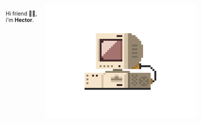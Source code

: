 
<img src="./src/retrocomputer.gif" align="right" min-width="400px" max-width="400px" width="400px" alt="retro computer">


<p></p>
<p></p>
<p></p>
<p></p>
<p align="left">Hi friend 🤙🏽️, i'm <b>Hector</b>. </p>


<!--
**hectorhu17/hectorhu17** is a ✨ _special_ ✨ repository because its `README.md` (this file) appears on your GitHub profile.

Here are some ideas to get you started:

- 🔭 I’m currently working on ...
- 🌱 I’m currently learning ...
- 👯 I’m looking to collaborate on ...
- 🤔 I’m looking for help with ...
- 💬 Ask me about ...
- 📫 How to reach me: ...
- 😄 Pronouns: ...
- ⚡ Fun fact: ...
-->
